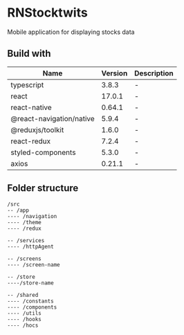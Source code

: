 # RNStocktwits

Mobile application for displaying stocks data

## Build with

| Name      | Version | Description |
| ------- | ------- | ----------- |
| typescript | 3.8.3 | -       |
| react | 17.0.1 | -       |
| react-native | 0.64.1 | -       |
| @react-navigation/native | 5.9.4 | -       |
| @reduxjs/toolkit | 1.6.0 | -       |
| react-redux | 7.2.4 | -       |
| styled-components | 5.3.0 | -       |
| axios | 0.21.1 | -       |

## Folder structure

```
/src
-- /app
---- /navigation
---- /theme
---- /redux

-- /services
---- /httpAgent

-- /screens
---- /screen-name

-- /store
----/store-name

-- /shared
---- /constants
---- /components
---- /utils
---- /hooks
---- /hocs
```
